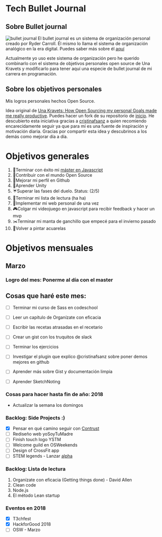 # Tech Bullet Journal

## Sobre Bullet journal
![bullet journal](http://bulletjournal.com/wp-content/uploads/2015/08/stat-here-daily-log.jpg)
El bullet journal es un sistema de organización personal creado por Ryder Carroll. Él mismo lo llama el sistema de organización analógico en la era digital. Puedes saber más sobre él [aquí](http://bulletjournal.com/get-started/)

Actualmente yo uso este sistema de organización pero he querido combinarlo con el sistema de objetivos personales open source de Una Kravets y modificarlo para tener aquí una especie de bullet journal de mi carrera en programación.

## Sobre los objetivos personales

Mis logros personales hechos Open Source.

Idea original de [Una Kravets: How Open Sourcing my personal Goals made me really productive](https://una.im/personal-goals-guide/#%F0%9F%92%81). Puedes hacer un fork de su repositorio de [inicio](https://github.com/una/personal-goals-starter).
He descubierto esta iniciativa gracias a [cristinafsanz](https://github.com/cristinafsanz) a quien recomiendo encarecidamente seguir ya que para mí es una fuente de inspiración y motivación diaria.
Gracias por compartir esta idea y descubrinos a los demás como mejorar día a día.

# Objetivos generales
1. :school:Terminar con éxito mi [máster en Javascript](http://www.fictizia.com/formacion/master-javascript-nodejs)
2. :pencil:Contribuir con el mundo Open Source
3. :star2:Mejorar mi perfil en Github
4. :closed_book:Aprender Unity
5. :umbrella:Superar las fases del duelo. Status: (2/5)
6. :bookmark:Terminar mi lista de lectura (ha ha)
7. :lipstick:Implementar mi web personal de una vez
9. :video_game:Colgar mi videojuego en javascript para recibir feedback y hacer un mvp
10. :scissors:Terminar mi manta de ganchillo que empecé para el invierno pasado
11. :art:Volver a pintar acuarelas

# Objetivos mensuales

## Marzo

### Logro del mes: Ponerme al día con el master

## Cosas que haré este mes:
- [ ] Terminar mi curso de Sass en codeschool
- [ ] Leer un capítulo de Organízate con eficacia
- [ ] Escribir las recetas atrasadas en el recetario
- [ ] Crear un gist con los truquitos de slack
- [ ] Terminar los ejercicios
- [ ] Investigar el plugin que explico @cristinafsanz sobre poner demos mejores en github
- [ ] Aprender más sobre Gist y documentación limpia
- [ ] Aprender SketchNoting


### Cosas para hacer hasta fin de año: 2018

- Actualizar la semana los domingos

### Backlog: Side Projects :)
- [x] Pensar en qué camino seguir con [Contrust](https://github.com/ValKiriann/contrustPrototype)
- [ ] Rediseño web yoSoyTuMadre
- [ ] Finish touch logo YSTM
- [ ] Welcome guild en OSWeekends
- [ ] Design of CrossFit app
- [ ] STEM legends - Lanzar [alpha](https://github.com/davidcarvajalg/hackforgood2018)

### Backlog: Lista de lectura
1. Organízate con eficacia (Getting things done) - David Allen
2. Clean code
4. Node.js
5. El método Lean startup

### Eventos en 2018

- [x] T3chfest
- [x] HackforGood 2018
- [ ] OSW - Marzo
